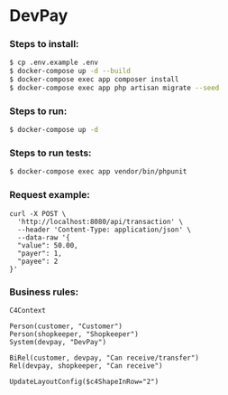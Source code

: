 # DevPay

### Steps to install:

```sh
$ cp .env.example .env
$ docker-compose up -d --build
$ docker-compose exec app composer install
$ docker-compose exec app php artisan migrate --seed
```

### Steps to run:
```sh
$ docker-compose up -d
```

### Steps to run tests:

```sh
$ docker-compose exec app vendor/bin/phpunit
```

### Request example:

```
curl -X POST \
  'http://localhost:8080/api/transaction' \
  --header 'Content-Type: application/json' \
  --data-raw '{
  "value": 50.00,
  "payer": 1,
  "payee": 2
}'
```

### Business rules:

```mermaid
C4Context

Person(customer, "Customer")
Person(shopkeeper, "Shopkeeper")
System(devpay, "DevPay")

BiRel(customer, devpay, "Can receive/transfer")
Rel(devpay, shopkeeper, "Can receive")

UpdateLayoutConfig($c4ShapeInRow="2")
```
